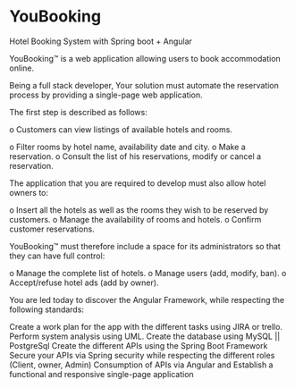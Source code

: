 # YouBooking
Hotel Booking System with Spring boot + Angular

YouBooking™ is a web application allowing users to book accommodation online.

Being a full stack developer, Your solution must automate the reservation process by providing a single-page web application.



The first step is described as follows:

o Customers can view listings of available hotels and rooms. 

o Filter rooms by hotel name, availability date and city. o Make a reservation. o Consult the list of his reservations, modify or cancel a reservation.



The application that you are required to develop must also allow hotel owners to:

o Insert all the hotels as well as the rooms they wish to be reserved by customers. o Manage the availability of rooms and hotels. o Confirm customer reservations.



YouBooking™ must therefore include a space for its administrators so that they can have full control:

o Manage the complete list of hotels. o Manage users (add, modify, ban). o Accept/refuse hotel ads (add by owner).



You are led today to discover the Angular Framework, while respecting the following standards:

Create a work plan for the app with the different tasks using JIRA or trello. Perform system analysis using UML. Create the database using MySQL || PostgreSql Create the different APIs using the Spring Boot Framework Secure your APIs via Spring security while respecting the different roles (Client, owner, Admin) Consumption of APIs via Angular and Establish a functional and responsive single-page application
